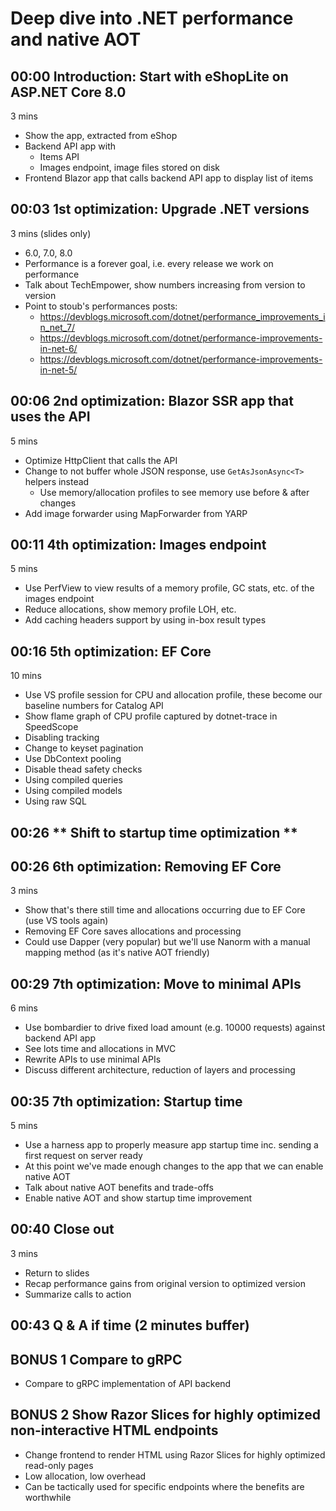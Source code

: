 # Deep dive into .NET performance and native AOT

## 00:00 Introduction: Start with eShopLite on ASP.NET Core 8.0

3 mins

- Show the app, extracted from eShop
- Backend API app with
  - Items API
  - Images endpoint, image files stored on disk
- Frontend Blazor app that calls backend API app to display list of items

## 00:03 1st optimization: Upgrade .NET versions

3 mins (slides only)

- 6.0, 7.0, 8.0
- Performance is a forever goal, i.e. every release we work on performance
- Talk about TechEmpower, show numbers increasing from version to version
- Point to stoub's performances posts:
  - https://devblogs.microsoft.com/dotnet/performance_improvements_in_net_7/
  - https://devblogs.microsoft.com/dotnet/performance-improvements-in-net-6/
  - https://devblogs.microsoft.com/dotnet/performance-improvements-in-net-5/

## 00:06 2nd optimization: Blazor SSR app that uses the API

5 mins

- Optimize HttpClient that calls the API
- Change to not buffer whole JSON response, use `GetAsJsonAsync<T>` helpers instead
  - Use memory/allocation profiles to see memory use before & after changes
- Add image forwarder using MapForwarder from YARP

## 00:11 4th optimization: Images endpoint

5 mins

- Use PerfView to view results of a memory profile, GC stats, etc. of the images endpoint
- Reduce allocations, show memory profile LOH, etc.
- Add caching headers support by using in-box result types

## 00:16 5th optimization: EF Core

10 mins

- Use VS profile session for CPU and allocation profile, these become our baseline numbers for Catalog API
- Show flame graph of CPU profile captured by dotnet-trace in SpeedScope
- Disabling tracking
- Change to keyset pagination
- Use DbContext pooling
- Disable thead safety checks
- Using compiled queries
- Using compiled models
- Using raw SQL

## 00:26 ** Shift to startup time optimization **

## 00:26 6th optimization: Removing EF Core

3 mins

- Show that's there still time and allocations occurring due to EF Core (use VS tools again)
- Removing EF Core saves allocations and processing
- Could use Dapper (very popular) but we'll use Nanorm with a manual mapping method (as it's native AOT friendly)

## 00:29 7th optimization: Move to minimal APIs

6 mins

- Use bombardier to drive fixed load amount (e.g. 10000 requests) against backend API app
- See lots time and allocations in MVC
- Rewrite APIs to use minimal APIs
- Discuss different architecture, reduction of layers and processing

## 00:35 7th optimization: Startup time

5 mins

- Use a harness app to properly measure app startup time inc. sending a first request on server ready
- At this point we've made enough changes to the app that we can enable native AOT
- Talk about native AOT benefits and trade-offs
- Enable native AOT and show startup time improvement

## 00:40 Close out

3 mins

- Return to slides
- Recap performance gains from original version to optimized version
- Summarize calls to action

## 00:43 Q & A if time (2 minutes buffer)

## BONUS 1 Compare to gRPC

- Compare to gRPC implementation of API backend

## BONUS 2 Show Razor Slices for highly optimized non-interactive HTML endpoints

- Change frontend to render HTML using Razor Slices for highly optimized read-only pages
- Low allocation, low overhead
- Can be tactically used for specific endpoints where the benefits are worthwhile

